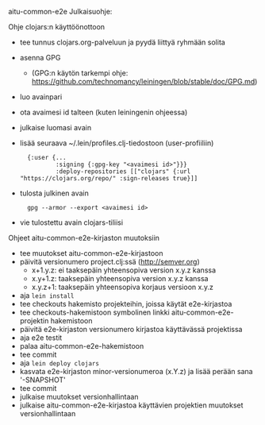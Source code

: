aitu-common-e2e
Julkaisuohje:

Ohje clojars:n käyttöönottoon
- tee tunnus clojars.org-palveluun ja pyydä liittyä ryhmään solita
- asenna GPG
  - (GPG:n käytön tarkempi ohje: https://github.com/technomancy/leiningen/blob/stable/doc/GPG.md)
- luo avainpari
- ota avaimesi id talteen (kuten leiningenin ohjeessa)
- julkaise luomasi avain
- lisää seuraava ~/.lein/profiles.clj-tiedostoon (user-profiiliin)

        {:user {...
                :signing {:gpg-key "<avaimesi id>"}}}
                :deploy-repositories [["clojars" {:url "https://clojars.org/repo/" :sign-releases true}]]
- tulosta julkinen avain

        gpg --armor --export <avaimesi id>
- vie tulostettu avain clojars-tiliisi

Ohjeet aitu-common-e2e-kirjaston muutoksiin
- tee muutokset aitu-common-e2e-kirjastoon
- päivitä versionumero project.clj:ssä (<http://semver.org>)
  - x+1.y.z: ei taaksepäin yhteensopiva version x.y.z kanssa
  - x.y+1.z: taaksepäin yhteensopiva version x.y.z kanssa
  - x.y.z+1: taaksepäin yhteensopiva korjaus versioon x.y.z
- aja `lein install`
- tee checkouts hakemisto projekteihin, joissa käytät e2e-kirjastoa
- tee checkouts-hakemistoon symbolinen linkki aitu-common-e2e-projektin hakemistoon
- päivitä e2e-kirjaston versionumero kirjastoa käyttävässä projektissa
- aja e2e testit
- palaa aitu-common-e2e-hakemistoon
- tee commit
- aja `lein deploy clojars`
- kasvata e2e-kirjaston minor-versionumeroa (x.Y.z) ja lisää perään sana '-SNAPSHOT'
- tee commit
- julkaise muutokset versionhallintaan
- julkaise aitu-common-e2e-kirjastoa käyttävien projektien muutokset versionhallintaan 

